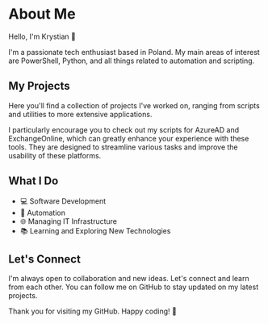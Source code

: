 
# About Me

Hello, I'm Krystian 👋

I'm a passionate tech enthusiast based in Poland. My main areas of interest are PowerShell, Python, and all things related to automation and scripting.

## My Projects

Here you'll find a collection of projects I've worked on, ranging from scripts and utilities to more extensive applications. 

I particularly encourage you to check out my scripts for AzureAD and ExchangeOnline, which can greatly enhance your experience with these tools. They are designed to streamline various tasks and improve the usability of these platforms.



## What I Do

- 💻 Software Development
- 🤖 Automation
- 🌐 Managing IT Infrastructure
- 📚 Learning and Exploring New Technologies




## Let's Connect

I'm always open to collaboration and new ideas. Let's connect and learn from each other. You can follow me on GitHub to stay updated on my latest projects.

Thank you for visiting my GitHub. Happy coding! 🚀
